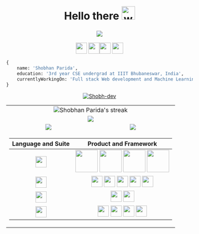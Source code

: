 <h1 align="center">
  Hello there
  <img alt="wave" src="https://emojis.slackmojis.com/emojis/images/1613285697/12806/meow_attention.png?1613285697" width="36">
</h1>
<h3 align="center"><img src="https://readme-typing-svg.herokuapp.com?center=true&vCenter=true&lines=Machine+Learning+%26+Web+Developer+"></h3>

<!--social-->
<!-- ## 🙋‍ Connect with me: -->
<p align="center">
<!-- <a href="https://github.com/Aman1337g"><img src = "https://badges.pufler.dev/visits/Aman1337g/Aman1337g" height = 30px> --><img src = "https://visits.dashroshan.com/Shobh-dev?label=VISITS&shadow=1&shadowOpacity=30&swap=0&labelBGColor=484848&countBGColor=1CA2F1&labelTextColor=FFFFFF&countTextColor=FFFFFF" height = 30px> <a href="#"><img src = "https://img.shields.io/badge/Website-Page?style=flat&color=1CA2F1&logo=alibabacloud&logoColor=white" height = 30px></a><a href="https://www.linkedin.com/in/aman-gupta-b03906227/"><img src = "https://img.shields.io/badge/LinkedIn-Page?style=flat&logo=linkedin&logoColor=white&color=0E76A8" height = 30px></a> <a href="https://discordapp.com/users/921998155476774922"><img src = "https://img.shields.io/badge/Discord-Page?style=flat&logo=discord&logoColor=white&color=4169E1" height = 30px></a>
</p>

```py
{
    name: 'Shobhan Parida',
    education: '3rd year CSE undergrad at IIIT Bhubaneswar, India',
    currentlyWorkingOn: 'Full stack Web development and Machine Learning',
}
```

<p align="center"> <a href="https://github.com/ryo-ma/github-profile-trophy"><img src="https://github-profile-trophy.vercel.app/?username=Shobh-dev&column=-1" alt="Shobh-dev" /></a> </p>


<!-- GitHub Readme Streak Stats-->
<!-- ## 🔥 Streak stats -->
<table align="center">
  <tr>
    <td colspan="2" align="center"><img  alt="Shobhan Parida's streak" src="https://github-readme-streak-stats.herokuapp.com/?user=Shobh-dev&show_icons=true&theme=dark&locale=en&layout=compact"/></td>
  </tr>
  <tr>
    <td colspan="2" align="center"><img src="https://github-readme-activity-graph.vercel.app/graph?username=Shobh-dev&theme=xcode"></td>
  </tr>
  <tr>
    <td align="center"><img src="https://github-readme-stats.vercel.app/api?username=Shobh-dev&show_icons=true&theme=dark&locale=en&layout=compact"/></td>
    <td align="center"><img src="https://github-readme-stats.vercel.app/api/top-langs?username=Shobh-dev&show_icons=true&theme=dark&locale=en&layout=compact"/></td>
  </tr>
<!--   <tr>
    <td colspan="2" align="center"><img src="https://github.com/Aman1337g/Aman1337g/blob/output/github-contribution-grid-snake.svg"/></td>
  </tr> -->
  <tr>
    <td colspan="2" align="center"/>
    
| Language and Suite | Product and Framework |
| :---: | :---: |
| <img src = "https://img.shields.io/badge/Language-Page?style=flat&color=008bb9" height = 30px> | <img src = "https://img.icons8.com/color/60/000000/python--v1.png" height = 60px> <img src = "https://img.icons8.com/color/60/000000/javascript--v1.png" height = 60px> <img src = "https://img.icons8.com/color/60/000000/c-programming.png" height = 60px> <img src = "https://img.icons8.com/color/60/000000/c-plus-plus-logo.png" height = 60px> |
| <img src = "https://img.shields.io/badge/Web-Page?style=flat&color=008bb9" height = 30px> | <img src = "https://img.shields.io/badge/HTML-Page?style=flat&logo=html5&logoColor=white&color=e44d26" height = 30px> <img src = "https://img.shields.io/badge/CSS-Page?style=flat&logo=css3&logoColor=white&color=264de4" height = 30px>  <img src = "https://img.shields.io/badge/JavaScript-Page?style=flat&logo=javascript&logoColor=white&color=d19b07" height = 30px> <img src = "https://img.shields.io/badge/Node-Page?style=flat&logo=nodedotjs&logoColor=white&color=4db33d" height = 30px> <img src = "https://img.shields.io/badge/React-Page?style=flat&logo=react&logoColor=white&color=139cda" height = 30px>|
| <img src = "https://img.shields.io/badge/Cloud-Page?style=flat&color=008bb9" height = 30px> | <img src = "https://img.shields.io/badge/Heroku-Page?style=flat&logo=heroku&logoColor=white&color=6762a6" height = 30px> <img src="https://img.shields.io/badge/Vercel-Page?style=flat&logo=vercel&logoColor=white&color=56676e" height=30px> |
| <img src = "https://img.shields.io/badge/Utility-Page?style=flat&color=008bb9" height = 30px> |<img src = "https://img.shields.io/badge/Git-Page?style=flat&logo=git&logoColor=white&color=F1502F" height = 30px> <img src = "https://img.shields.io/badge/Github-Page?style=flat&logo=github&logoColor=white&color=8d028d" height = 30px> <img src = "https://img.shields.io/badge/VSCode-Page?style=flat&logo=visualstudiocode&logoColor=white&color=008bb9" height = 30px> <img src = "https://img.shields.io/badge/Replit-Page?style=flat&logo=replit&logoColor=white&color=56676e" height = 30px> |

</td>
</tr>
</table>
